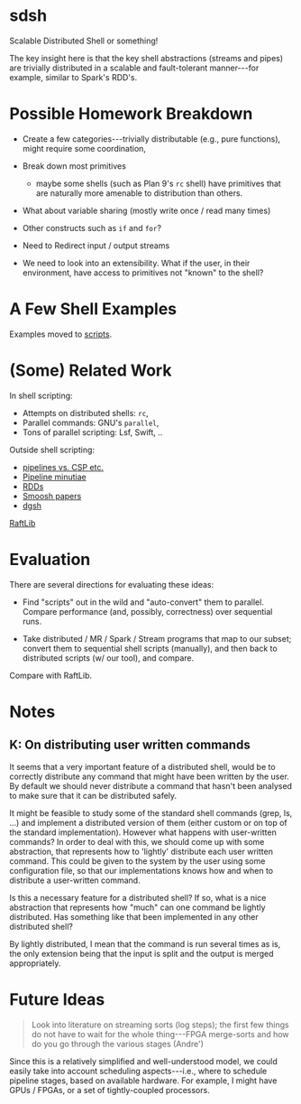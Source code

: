 # sdsh
Scalable Distributed Shell or something!

The key insight here is that the key shell abstractions (streams and pipes) are trivially distributed in a scalable and fault-tolerant manner---for example, similar to Spark's RDD's.

# Possible Homework Breakdown

* Create a few categories---trivially distributable (e.g., pure functions), might require some coordination, 

* Break down most primitives 

  * maybe some shells (such as Plan 9's `rc` shell) have primitives that are naturally more amenable to distribution than others.

* What about variable sharing (mostly write once / read many times)

* Other constructs such as `if` and `for`?

* Need to Redirect input / output streams

* We need to look into an extensibility. What if the user, in their environment, have access to primitives not "known" to the shell?

# A Few Shell Examples

Examples moved to [scripts](./scripts).

# (Some) Related Work

In shell scripting:
* Attempts on distributed shells: `rc`, 
* Parallel commands: GNU's `parallel`, 
* Tons of parallel scripting: Lsf, Swift, ..

Outside shell scripting:
* [pipelines vs. CSP etc.](https://swtch.com/~rsc/thread/)
* [Pipeline minutiae](https://en.wikipedia.org/wiki/Pipeline_(Unix))
* [RDDs](https://www.usenix.org/system/files/conference/nsdi12/nsdi12-final138.pdf)
* [Smoosh papers](http://shell.cs.pomona.edu/)
* [dgsh](https://github.com/dspinellis/dgsh)

[RaftLib](https://github.com/RaftLib/RaftLib)

# Evaluation

There are several directions for evaluating these ideas:

* Find  "scripts" out in the  wild and "auto-convert" them  to parallel. Compare
performance (and, possibly, correctness) over sequential runs.

*  Take distributed  / MR  / Spark  / Stream  programs that  map to  our subset;
convert  them  to  sequential  shell   scripts  (manually),  and  then  back  to
distributed scripts (w/ our tool), and compare.

Compare with RaftLib.

# Notes

## K: On distributing user written commands

It seems that a very important feature of a distributed shell, would
be to correctly distribute any command that might have been written by
the user. By default we should never distribute a command that hasn't
been analysed to make sure that it can be distributed safely.

It might be feasible to study some of the standard shell commands
(grep, ls, ...) and implement a distributed version of them (either
custom or on top of the standard implementation). However what happens
with user-written commands? In order to deal with this, we should come
up with some abstraction, that represents how to 'lightly' distribute
each user written command. This could be given to the system by the
user using some configuration file, so that our implementations knows
how and when to distribute a user-written command. 

Is this a necessary feature for a distributed shell? If so, what is a
nice abstraction that represents how "much" can one command be lightly
distributed. Has something like that been implemented in any other
distributed shell?

By lightly distributed, I mean that the command is run several times
as is, the only extension being that the input is split and the output
is merged appropriately.

# Future Ideas

> Look into literature  on streaming sorts (log steps); the  first few things do
> not have  to wait  for the whole  thing---FPGA merge-sorts and  how do  you go
> through the various stages
> (Andre')

Since this is a relatively simplified and well-understood model, we could easily
take into account scheduling aspects---i.e.,  where to schedule pipeline stages,
based on available hardware. For example, I might have GPUs / FPGAs, or a set of
tightly-coupled processors.

